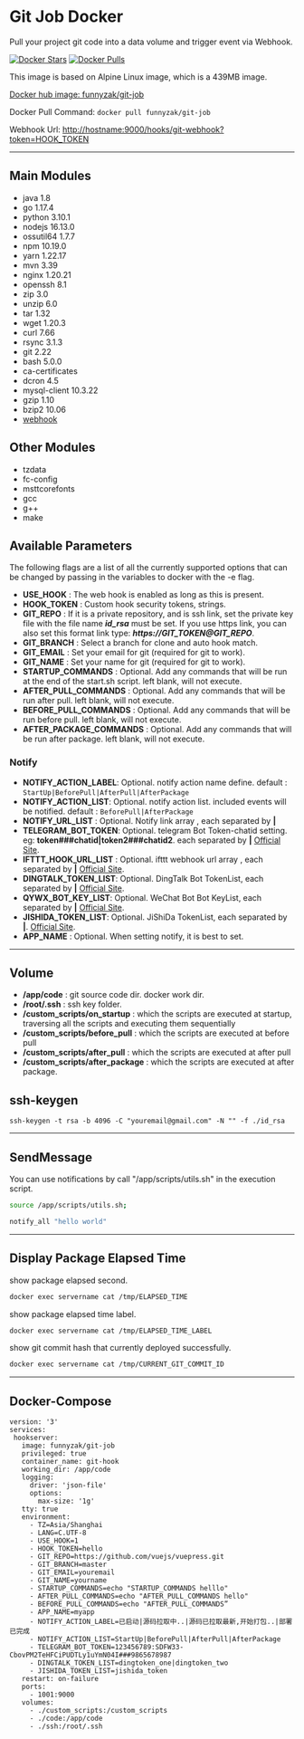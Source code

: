 # Git Job Docker

Pull your project git code into a data volume and trigger event via Webhook.

[![Docker Stars](https://img.shields.io/docker/stars/funnyzak/git-job.svg?style=flat-square)](https://hub.docker.com/r/funnyzak/git-job/)
[![Docker Pulls](https://img.shields.io/docker/pulls/funnyzak/git-job.svg?style=flat-square)](https://hub.docker.com/r/funnyzak/git-job/)

This image is based on Alpine Linux image, which is a 439MB image.


[Docker hub image: funnyzak/git-job](https://hub.docker.com/r/funnyzak/git-job)

Docker Pull Command: `docker pull funnyzak/git-job`

Webhook Url: [http://hostname:9000/hooks/git-webhook?token=HOOK_TOKEN](#)

---

## Main Modules

* java 1.8
* go 1.17.4
* python 3.10.1
* nodejs 16.13.0
* ossutil64 1.7.7
* npm 10.19.0
* yarn 1.22.17
* mvn 3.39
* nginx 1.20.21
* openssh 8.1
* zip 3.0
* unzip 6.0
* tar 1.32
* wget 1.20.3
* curl 7.66
* rsync 3.1.3
* git 2.22
* bash 5.0.0
* ca-certificates
* dcron 4.5
* mysql-client 10.3.22
* gzip 1.10
* bzip2 10.06
* [webhook](https://github.com/adnanh/webhook)

## Other Modules

* tzdata
* fc-config
* msttcorefonts
* gcc
* g++
* make
  
## Available Parameters

The following flags are a list of all the currently supported options that can be changed by passing in the variables to docker with the -e flag.

* **USE_HOOK** : The web hook is enabled as long as this is present.
* **HOOK_TOKEN** : Custom hook security tokens, strings.
* **GIT_REPO** : If it is a private repository, and is ssh link, set the private key file with the file name ***id_rsa*** must be set. If you use https link, you can also set this format link type: ***https://GIT_TOKEN@GIT_REPO***.
* **GIT_BRANCH** : Select a branch for clone and auto hook match.
* **GIT_EMAIL** : Set your email for git (required for git to work).
* **GIT_NAME** : Set your name for git (required for git to work).
* **STARTUP_COMMANDS** : Optional. Add any commands that will be run at the end of the start.sh script. left blank, will not execute.
* **AFTER_PULL_COMMANDS** : Optional. Add any commands that will be run after pull. left blank, will not execute.
* **BEFORE_PULL_COMMANDS** : Optional. Add any commands that will be run before pull. left blank, will not execute.
* **AFTER_PACKAGE_COMMANDS** : Optional. Add any commands that will be run after package. left blank, will not execute.

### Notify

* **NOTIFY_ACTION_LABEL**: Optional. notify action name define. default : `StartUp|BeforePull|AfterPull|AfterPackage`
* **NOTIFY_ACTION_LIST**: Optional. notify action list. included events will be notified. default : `BeforePull|AfterPackage`
* **NOTIFY_URL_LIST** : Optional. Notify link array , each separated by **|**
* **TELEGRAM_BOT_TOKEN**: Optional. telegram Bot Token-chatid setting. eg: **token###chatid|token2###chatid2**. each separated by **|** [Official Site](https://core.telegram.org/api).
* **IFTTT_HOOK_URL_LIST** : Optional. ifttt webhook url array , each separated by **|** [Official Site](https://ifttt.com/maker_webhooks).
* **DINGTALK_TOKEN_LIST**: Optional. DingTalk Bot TokenList, each separated by **|** [Official Site](https://www.dingtalk.com).
* **QYWX_BOT_KEY_LIST**: Optional. WeChat Bot Bot KeyList, each separated by **|** [Official Site](https://wx.qq.com).
* **JISHIDA_TOKEN_LIST**: Optional. JiShiDa TokenList, each separated by **|**. [Official Site](https://push.ijingniu.cn/admin/index/).
* **APP_NAME** : Optional. When setting notify, it is best to set.

---

## Volume

* **/app/code** : git source code dir. docker work dir.
* **/root/.ssh** :  ssh key folder.
* **/custom_scripts/on_startup** :  which the scripts are executed at startup, traversing all the scripts and executing them sequentially
* **/custom_scripts/before_pull** :  which the scripts are executed at before pull
* **/custom_scripts/after_pull** :  which the scripts are executed at after pull
* **/custom_scripts/after_package** :  which the scripts are executed at after package.

## ssh-keygen

`ssh-keygen -t rsa -b 4096 -C "youremail@gmail.com" -N "" -f ./id_rsa`

---

## SendMessage

You can use notifications by call "/app/scripts/utils.sh" in the execution script.

```bash
source /app/scripts/utils.sh;

notify_all "hello world"
```

---

## Display Package Elapsed Time

show package elapsed second.

```sh
docker exec servername cat /tmp/ELAPSED_TIME
```

show package elapsed time label.

```sh
docker exec servername cat /tmp/ELAPSED_TIME_LABEL
```

show git commit hash that currently deployed successfully.
```sh
docker exec servername cat /tmp/CURRENT_GIT_COMMIT_ID
```

___

## Docker-Compose

 ```docker
version: '3'
services:
  hookserver:
    image: funnyzak/git-job
    privileged: true
    container_name: git-hook
    working_dir: /app/code
    logging:
      driver: 'json-file'
      options:
        max-size: '1g'
    tty: true
    environment:
      - TZ=Asia/Shanghai
      - LANG=C.UTF-8
      - USE_HOOK=1
      - HOOK_TOKEN=hello
      - GIT_REPO=https://github.com/vuejs/vuepress.git
      - GIT_BRANCH=master
      - GIT_EMAIL=youremail
      - GIT_NAME=yourname
      - STARTUP_COMMANDS=echo "STARTUP_COMMANDS helllo"
      - AFTER_PULL_COMMANDS=echo "AFTER_PULL_COMMANDS hello"
      - BEFORE_PULL_COMMANDS=echo "AFTER_PULL_COMMANDS”
      - APP_NAME=myapp
      - NOTIFY_ACTION_LABEL=已启动|源码拉取中..|源码已拉取最新,开始打包..|部署已完成
      - NOTIFY_ACTION_LIST=StartUp|BeforePull|AfterPull|AfterPackage
      - TELEGRAM_BOT_TOKEN=123456789:SDFW33-CbovPM2TeHFCiPUDTLy1uYmN04I###9865678987
      - DINGTALK_TOKEN_LIST=dingtoken_one|dingtoken_two
      - JISHIDA_TOKEN_LIST=jishida_token
    restart: on-failure
    ports:
      - 1001:9000
    volumes:
      - ./custom_scripts:/custom_scripts
      - ./code:/app/code
      - ./ssh:/root/.ssh

 ```
